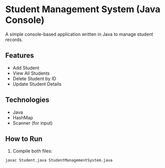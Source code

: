 # Student Management System (Java Console)

A simple console-based application written in Java to manage student records.

## Features
- Add Student
- View All Students
- Delete Student by ID
- Update Student Details

## Technologies
- Java
- HashMap
- Scanner (for input)

## How to Run
1. Compile both files:
```bash
javac Student.java StudentManagementSystem.java
